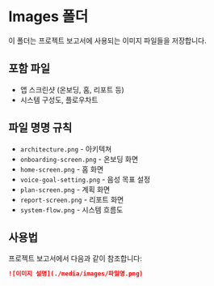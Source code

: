 # Images 폴더

이 폴더는 프로젝트 보고서에 사용되는 이미지 파일들을 저장합니다.

## 포함 파일
- 앱 스크린샷 (온보딩, 홈, 리포트 등)
- 시스템 구성도, 플로우차트

## 파일 명명 규칙
- `architecture.png` - 아키텍쳐
- `onboarding-screen.png` - 온보딩 화면
- `home-screen.png` - 홈 화면
- `voice-goal-setting.png` - 음성 목표 설정
- `plan-screen.png` - 계획 화면
- `report-screen.png` - 리포트 화면
- `system-flow.png` - 시스템 흐름도

## 사용법
프로젝트 보고서에서 다음과 같이 참조합니다:
```markdown
![이미지 설명](./media/images/파일명.png)
```
